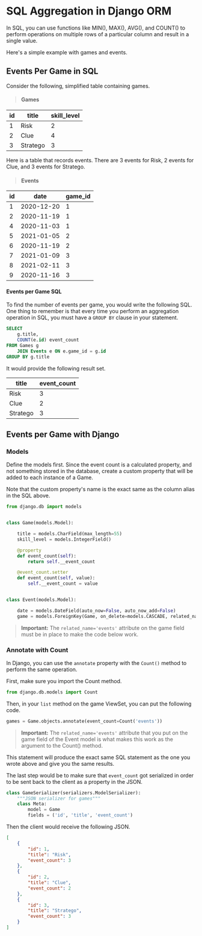 # SQL Aggregation in Django ORM

In SQL, you can use functions like MIN(), MAX(), AVG(), and COUNT() to perform operations on multiple rows of a particular column and result in a single value.

Here's a simple example with games and events.

## Events Per Game in SQL

Consider the following, simplified table containing games.

> #### Games

| id | title | skill_level |
|--|--|--|
| 1 | Risk | 2 |
| 2 | Clue | 4 |
| 3 | Stratego | 3 |

Here is a table that records events. There are 3 events for Risk, 2 events for Clue, and 3 events for Stratego.

> #### Events

| id | date | game_id |
|--|--|--|
| 1 | 2020-12-20 | 1 |
| 2 | 2020-11-19 | 1 |
| 4 | 2020-11-03 | 1 |
| 5 | 2021-01-05 | 2 |
| 6 | 2020-11-19 | 2 |
| 7 | 2021-01-09 | 3 |
| 8 | 2021-02-11 | 3 |
| 9 | 2020-11-16 | 3 |

#### Events per Game SQL

To find the number of events per game, you would write the following SQL. One thing to remember is that every time you perform an aggregation operation in SQL, you must have a `GROUP BY` clause in your statement.

```sql
SELECT
    g.title,
    COUNT(e.id) event_count
FROM Games g
    JOIN Events e ON e.game_id = g.id
GROUP BY g.title
```

It would provide the following result set.

| title | event_count |
|--|--|
| Risk | 3 |
| Clue | 2 |
| Stratego | 3 |

## Events per Game with Django

### Models

Define the models first. Since the event count is a calculated property, and not something stored in the database, create a custom property that will be added to each instance of a Game.

Note that the custom property's name is the exact same as the column alias in the SQL above.

```py
from django.db import models


class Game(models.Model):

    title = models.CharField(max_length=55)
    skill_level = models.IntegerField()

    @property
    def event_count(self):
        return self.__event_count

    @event_count.setter
    def event_count(self, value):
        self.__event_count = value


class Event(models.Model):

    date = models.DateField(auto_now=False, auto_now_add=False)
    game = models.ForeignKey(Game, on_delete=models.CASCADE, related_name='events')
```

> **Important:** The `related_name='events'` attribute on the game field must be in place to make the code below work.

### Annotate with Count

In Django, you can use the `annotate` property with the `Count()` method to perform the same operation.

First, make sure you import the Count method.

```py
from django.db.models import Count
```

Then, in your `list` method on the game ViewSet, you can put the following code.

```py
games = Game.objects.annotate(event_count=Count('events'))
```

> **Important:** The `related_name='events'` attribute that you put on the game field of the Event model is what makes this work as the argument to the Count() method.

This statement will produce the exact same SQL statement as the one you wrote above and give you the same results.

The last step would be to make sure that `event_count` got serialized in order to be sent back to the client as a property in the JSON.

```py
class GameSerializer(serializers.ModelSerializer):
    """JSON serializer for games"""
    class Meta:
        model = Game
        fields = ('id', 'title', 'event_count')
```

Then the client would receive the following JSON.

```json
[
    {
        "id": 1,
        "title": "Risk",
        "event_count": 3
    },
    {
        "id": 2,
        "title": "Clue",
        "event_count": 2
    },
    {
        "id": 3,
        "title": "Stratego",
        "event_count": 3
    }
]
```
